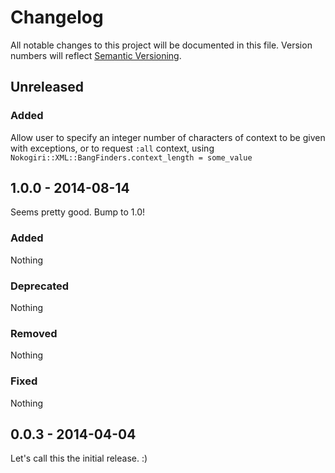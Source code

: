 # Changelog

All notable changes to this project will be documented in this file. Version numbers will reflect [Semantic Versioning](http://semver.org/).

## Unreleased

### Added

Allow user to specify an integer number of characters of context to be given with exceptions, or to request `:all` context, using `Nokogiri::XML::BangFinders.context_length = some_value`

## 1.0.0 - 2014-08-14

Seems pretty good. Bump to 1.0!

### Added

Nothing

### Deprecated

Nothing

### Removed

Nothing

### Fixed

Nothing

## 0.0.3 - 2014-04-04

Let's call this the initial release. :)
